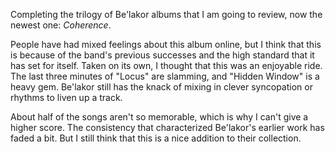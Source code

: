 Completing the trilogy of Be'lakor albums that I am going to review, now the newest one:
*Coherence*.

People have had mixed feelings about this album online, but I think that this is
because of the band's previous successes and the high standard that it has set for itself.
Taken on its own, I thought that this was an enjoyable ride. The last three minutes of
"Locus" are slamming, and "Hidden Window" is a heavy gem. Be'lakor still has the knack
of mixing in clever syncopation or rhythms to liven up a track.

About half of the songs aren't so memorable, which is why I can't give a higher score. The
consistency that characterized Be'lakor's earlier work has faded a bit. But I
still think that this is a nice addition to their collection.
